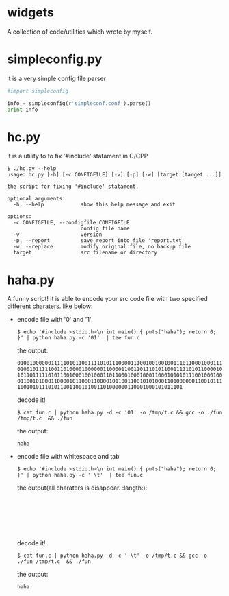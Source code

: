 widgets
=======

A collection of code/utilities which wrote by myself.

# simpleconfig.py 
it is a very simple config file parser

```python
#import simpleconfig

info = simpleconfig(r'simpleconf.conf').parse()
print info
```

# hc.py
it is a utility to to fix '#include' statament in C/CPP

```shell
$ ./hc.py --help
usage: hc.py [-h] [-c CONFIGFILE] [-v] [-p] [-w] [target [target ...]]

the script for fixing '#include' statament.

optional arguments:
  -h, --help            show this help message and exit

options:
  -c CONFIGFILE, --configfile CONFIGFILE
                        config file name
  -v                    version
  -p, --report          save report into file 'report.txt'
  -w, --replace         modify original file, no backup file
  target                src filename or directory
```
    
# haha.py
A funny script! it is able to encode your src code file with two specified 
different charaters. like below:

- encode file with '0' and '1'
    ``` shell
    $ echo '#include <stdio.h>\n int main() { puts("haha"); return 0; }' | python haha.py -c '01'  | tee fun.c
    ```
    the output:
    ```
    01001000000111110101100111101011100001110010010010011101100010001110010101000100
    01001011111001101000010000001100001100110111010110011111010110000100110000011100
    10110111110101100100010010001101100010001000110001010101110010001001010101000100
    01100101000110000101100011000010110011001010100011010000001100101110011100010011
    100101011101011001100101001101000000110001000101011101
    ```

    decode it! 
    ```
    $ cat fun.c | python haha.py -d -c '01' -o /tmp/t.c && gcc -o ./fun /tmp/t.c  && ./fun
    ```
    the output:
    ```
    haha
    ```
- encode file with whitespace and tab
    ``` shell
    $ echo '#include <stdio.h>\n int main() { puts("haha"); return 0; }' | python haha.py -c ' \t'  | tee fun.c
    ```
    the output(all charaters is disappear. :langth:):
    ```
                                                                                                                                                          


                                                                                                                                                          
                                                                                                                                                          
                                                                                                                                                          

    ```

    decode it! 
    ```
    $ cat fun.c | python haha.py -d -c ' \t' -o /tmp/t.c && gcc -o ./fun /tmp/t.c  && ./fun
    ```
    the output:
    ```
    haha
    ```

